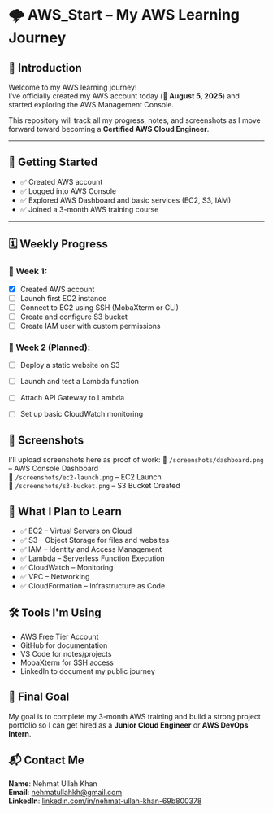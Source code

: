 # 🌩️ AWS_Start – My AWS Learning Journey

## 👋 Introduction

Welcome to my AWS learning journey!  
I’ve officially created my AWS account today (**📅 August 5, 2025**) and started exploring the AWS Management Console.

This repository will track all my progress, notes, and screenshots as I move forward toward becoming a **Certified AWS Cloud Engineer**.

---

## 🚀 Getting Started

- ✅ Created AWS account
- ✅ Logged into AWS Console
- ✅ Explored AWS Dashboard and basic services (EC2, S3, IAM)
- ✅ Joined a 3-month AWS training course

---

## 🗓️ Weekly Progress

### 📅 Week 1:
- [x] Created AWS account
- [ ] Launch first EC2 instance
- [ ] Connect to EC2 using SSH (MobaXterm or CLI)
- [ ] Create and configure S3 bucket
- [ ] Create IAM user with custom permissions

### 📅 Week 2 (Planned):
- [ ] Deploy a static website on S3
- [ ] Launch and test a Lambda function
- [ ] Attach API Gateway to Lambda
- [ ] Set up basic CloudWatch monitoring


## 📸 Screenshots

I'll upload screenshots here as proof of work:
📁 `/screenshots/dashboard.png` – AWS Console Dashboard  
📁 `/screenshots/ec2-launch.png` – EC2 Launch  
📁 `/screenshots/s3-bucket.png` – S3 Bucket Created  


## 🧠 What I Plan to Learn

- ✅ EC2 – Virtual Servers on Cloud  
- ✅ S3 – Object Storage for files and websites  
- ✅ IAM – Identity and Access Management  
- ✅ Lambda – Serverless Function Execution  
- ✅ CloudWatch – Monitoring  
- ✅ VPC – Networking  
- ✅ CloudFormation – Infrastructure as Code


## 🛠️ Tools I'm Using

- AWS Free Tier Account  
- GitHub for documentation  
- VS Code for notes/projects  
- MobaXterm for SSH access  
- LinkedIn to document my public journey  

## 🎯 Final Goal

My goal is to complete my 3-month AWS training and build a strong project portfolio so I can get hired as a **Junior Cloud Engineer** or **AWS DevOps Intern**.

## 📬 Contact Me

**Name**: Nehmat Ullah Khan  
**Email**: nehmatullahkh@gmail.com  
**LinkedIn**: [linkedin.com/in/nehmat-ullah-khan-69b800378](https://www.linkedin.com/in/nehmat-ullah-khan-69b800378)
